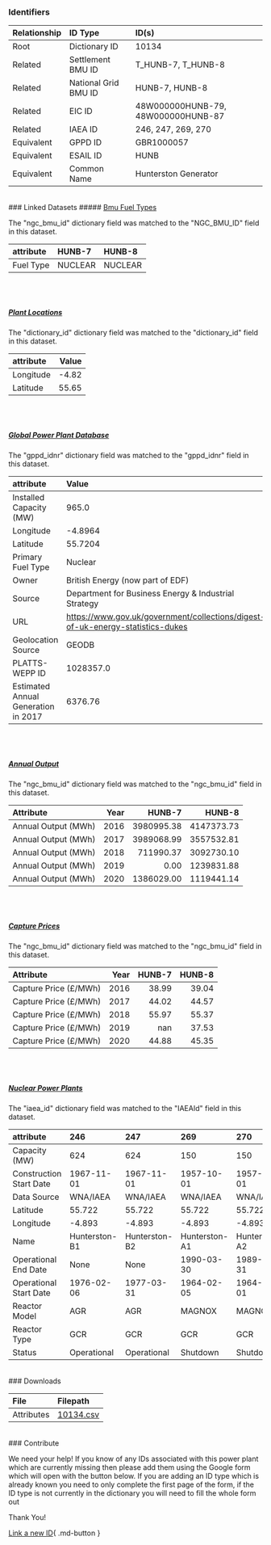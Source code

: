 ### Identifiers

| Relationship   | ID Type              | ID(s)                              |
|:---------------|:---------------------|:-----------------------------------|
| Root           | Dictionary ID        | 10134                              |
| Related        | Settlement BMU ID    | T_HUNB-7, T_HUNB-8                 |
| Related        | National Grid BMU ID | HUNB-7, HUNB-8                     |
| Related        | EIC ID               | 48W000000HUNB-79, 48W000000HUNB-87 |
| Related        | IAEA ID              | 246, 247, 269, 270                 |
| Equivalent     | GPPD ID              | GBR1000057                         |
| Equivalent     | ESAIL ID             | HUNB                               |
| Equivalent     | Common Name          | Hunterston Generator               |

<br>
### Linked Datasets
##### <a href="https://osuked.github.io/Power-Station-Dictionary/datasets/bmu-fuel-types">Bmu Fuel Types</a>



The "ngc_bmu_id" dictionary field was matched to the "NGC_BMU_ID" field in this dataset.

| attribute   | HUNB-7   | HUNB-8   |
|:------------|:---------|:---------|
| Fuel Type   | NUCLEAR  | NUCLEAR  |

<br><br>
##### <a href="https://osuked.github.io/Power-Station-Dictionary/datasets/plant-locations">Plant Locations</a>



The "dictionary_id" dictionary field was matched to the "dictionary_id" field in this dataset.

| attribute   |   Value |
|:------------|--------:|
| Longitude   |   -4.82 |
| Latitude    |   55.65 |

<br><br>
##### <a href="https://osuked.github.io/Power-Station-Dictionary/datasets/global-power-plant-database">Global Power Plant Database</a>



The "gppd_idnr" dictionary field was matched to the "gppd_idnr" field in this dataset.

| attribute                           | Value                                                                          |
|:------------------------------------|:-------------------------------------------------------------------------------|
| Installed Capacity (MW)             | 965.0                                                                          |
| Longitude                           | -4.8964                                                                        |
| Latitude                            | 55.7204                                                                        |
| Primary Fuel Type                   | Nuclear                                                                        |
| Owner                               | British Energy (now part of EDF)                                               |
| Source                              | Department for Business Energy & Industrial Strategy                           |
| URL                                 | https://www.gov.uk/government/collections/digest-of-uk-energy-statistics-dukes |
| Geolocation Source                  | GEODB                                                                          |
| PLATTS-WEPP ID                      | 1028357.0                                                                      |
| Estimated Annual Generation in 2017 | 6376.76                                                                        |

<br><br>
##### <a href="https://osuked.github.io/Power-Station-Dictionary/datasets/annual-output">Annual Output</a>



The "ngc_bmu_id" dictionary field was matched to the "ngc_bmu_id" field in this dataset.

| Attribute           |   Year |     HUNB-7 |     HUNB-8 |
|:--------------------|-------:|-----------:|-----------:|
| Annual Output (MWh) |   2016 | 3980995.38 | 4147373.73 |
| Annual Output (MWh) |   2017 | 3989068.99 | 3557532.81 |
| Annual Output (MWh) |   2018 |  711990.37 | 3092730.10 |
| Annual Output (MWh) |   2019 |       0.00 | 1239831.88 |
| Annual Output (MWh) |   2020 | 1386029.00 | 1119441.14 |

<br><br>
##### <a href="https://osuked.github.io/Power-Station-Dictionary/datasets/capture-prices">Capture Prices</a>



The "ngc_bmu_id" dictionary field was matched to the "ngc_bmu_id" field in this dataset.

| Attribute             |   Year |   HUNB-7 |   HUNB-8 |
|:----------------------|-------:|---------:|---------:|
| Capture Price (£/MWh) |   2016 |    38.99 |    39.04 |
| Capture Price (£/MWh) |   2017 |    44.02 |    44.57 |
| Capture Price (£/MWh) |   2018 |    55.97 |    55.37 |
| Capture Price (£/MWh) |   2019 |   nan    |    37.53 |
| Capture Price (£/MWh) |   2020 |    44.88 |    45.35 |

<br><br>
##### <a href="https://osuked.github.io/Power-Station-Dictionary/datasets/nuclear-power-plants">Nuclear Power Plants</a>



The "iaea_id" dictionary field was matched to the "IAEAId" field in this dataset.

| attribute               | 246           | 247           | 269           | 270           |
|:------------------------|:--------------|:--------------|:--------------|:--------------|
| Capacity (MW)           | 624           | 624           | 150           | 150           |
| Construction Start Date | 1967-11-01    | 1967-11-01    | 1957-10-01    | 1957-10-01    |
| Data Source             | WNA/IAEA      | WNA/IAEA      | WNA/IAEA      | WNA/IAEA      |
| Latitude                | 55.722        | 55.722        | 55.722        | 55.722        |
| Longitude               | -4.893        | -4.893        | -4.893        | -4.893        |
| Name                    | Hunterston-B1 | Hunterston-B2 | Hunterston-A1 | Hunterston-A2 |
| Operational End Date    | None          | None          | 1990-03-30    | 1989-12-31    |
| Operational Start Date  | 1976-02-06    | 1977-03-31    | 1964-02-05    | 1964-07-01    |
| Reactor Model           | AGR           | AGR           | MAGNOX        | MAGNOX        |
| Reactor Type            | GCR           | GCR           | GCR           | GCR           |
| Status                  | Operational   | Operational   | Shutdown      | Shutdown      |


<br>
### Downloads


| File       | Filepath                                                                              |
|:-----------|:--------------------------------------------------------------------------------------|
| Attributes | [10134.csv](https://osuked.github.io/Power-Station-Dictionary/object_attrs/10134.csv) |


<br>
### Contribute

We need your help! If you know of any IDs associated with this power plant which are currently missing then please add them using the Google form which will open with the button below. If you are adding an ID type which is already known you need to only complete the first page of the form, if the ID type is not currently in the dictionary you will need to fill the whole form out

Thank You!

[Link a new ID](https://docs.google.com/forms/d/e/1FAIpQLSc5jRsQ7NgiLLXbwo9PUdwTQyuqbRwThltG56-o6NVSe7E_nw/viewform?usp=pp_url&entry.251912331=10134){ .md-button }